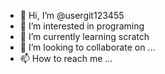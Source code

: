 - 👋 Hi, I’m @usergit123455
- 👀 I’m interested in programing
- 🌱 I’m currently learning scratch
- 💞️ I’m looking to collaborate on ...
- 📫 How to reach me ...

<!---
usergit123455/usergit123455 is a ✨ special ✨ repository because its `README.md` (this file) appears on your GitHub profile.
You can click the Preview link to take a look at your changes.
--->
